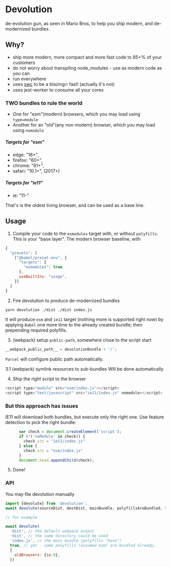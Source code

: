 Devolution
============
de-evolution gun, as seen in Mario Bros, to help you ship modern, and de-modernized bundles.

## Why?
- ship more modern, more compact and more fast code to 85+% of your customers
- do not worry about transpiling node_modules - use as modern code as you can
- run everywhere
- uses [swc](https://github.com/swc-project/swc) to be a blazing🔥 fast!  (actually it's not)
- uses jest-worker to consume all your cores

### TWO bundles to rule the world

- One for "esm"(modern) browsers, which you may load using `type=module`
- Another for an "old"(any non modern) browser, which you may load using `nomodule`

##### Targets for "esm"
 - edge: "16+",
 - firefox: "60+",
 - chrome: "61+",
 - safari: "10.1+",
(2017+)

##### Targets for "ie11"
 - ie: "11-"
 
That's is the oldest living browser, and can be used as a base line.  


## Usage
1. Compile your code to the `esmodules` target with, or without `polyfills`. This is your "base layer".
The modern browser baseline, with 
```js
{
  "presets": [
    ["@babel/preset-env", {
      "targets": {
        "esmodules": true
      },    
      useBuiltIns: "usage",
    }]
  ]
}  
```

2. Fire devolution to produce de-modernized bundles
```bash
yarn devolution ./dist ./dist index.js
```
It will produce `esm` and `ie11` target (nothing more is supported right now) by applying `Babel` one more time
to the already created bundle; then prepending required polyfills.

3. (webpack) setup `public-path`, somewhere close to the script start
```js
__webpack_public_path__ = devolutionBundle + '/';
```
`Parcel` will configure public path automatically.

3.1 (webpack) symlink resources to sub-bundles
 Will be done automatically 


4. Ship the right script to the browser
```js
<script type="module" src="esm/index.js"></script>
<script type="text/javascript" src="ie11/index.js" nomodule></script>
```
### But this approach has issues
IE11 will download both bundles, but execute only the right one.
Use feature detection to pick the right bundle:
```js
      var check = document.createElement('script');
      if (!('noModule' in check)) {
        check.src = "ie11/index.js"
      } else {
        check.src = "esm/index.js"
      }
      document.head.appendChild(check);
```


5. Done!

### API
You may file devolution manually
```js
import {devolute} from 'devolution';
await devolute(sourceDist, destDist, mainBundle, polyfillsAreBundled, targets)

// for example

await devolute(
  'dist', // the default webpack output
  'dist', // the same directory could be used 
  'index.js', // the main bundle (polyfills "base")
  true, // yes - some polyfills (assumed esm) are bundled already,
  {
    oldBrowsers: {ie:9},    
  })
```